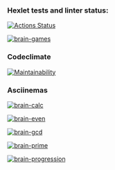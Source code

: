 ### Hexlet tests and linter status:
[![Actions Status](https://github.com/SeleznevaMarina/python-project-lvl1/workflows/hexlet-check/badge.svg)](https://github.com/SeleznevaMarina/python-project-lvl1/actions)

[![brain-games](https://github.com/SeleznevaMarina/python-project-lvl1/workflows/brain-games/badge.svg?event=push)](https://github.com/SeleznevaMarina/python-project-lvl1/actions/workflows/brain-games.yml)

### Codeclimate

[![Maintainability](https://api.codeclimate.com/v1/badges/854aec907bbf8707e1ad/maintainability)](https://codeclimate.com/github/SeleznevaMarina/python-project-lvl1/maintainability)

### Asciinemas

[![brain-calc](https://asciinema.org/a/kpb9BZEBsVTKST7y0foda7yYn.svg)](https://asciinema.org/a/kpb9BZEBsVTKST7y0foda7yYn?autoplay=1)

[![brain-even](https://asciinema.org/a/Dk7vZSInSGbUjcNhwAWEqscm3.svg)](https://asciinema.org/a/Dk7vZSInSGbUjcNhwAWEqscm3?autoplay=1)

[![brain-gcd](https://asciinema.org/a/lTQccLL2r9veNuAjnpJTDfc47.svg)](https://asciinema.org/a/lTQccLL2r9veNuAjnpJTDfc47?autoplay=1)

[![brain-prime](https://asciinema.org/a/XOe1DvGesPNLWaz2WXVk7Nbmf.svg)](https://asciinema.org/a/XOe1DvGesPNLWaz2WXVk7Nbmf?autoplay=1)

[![brain-progression](https://asciinema.org/a/G2Fiej2LeHM94LQ7Uluvxss4x.svg)](https://asciinema.org/a/G2Fiej2LeHM94LQ7Uluvxss4x?autoplay=1)

